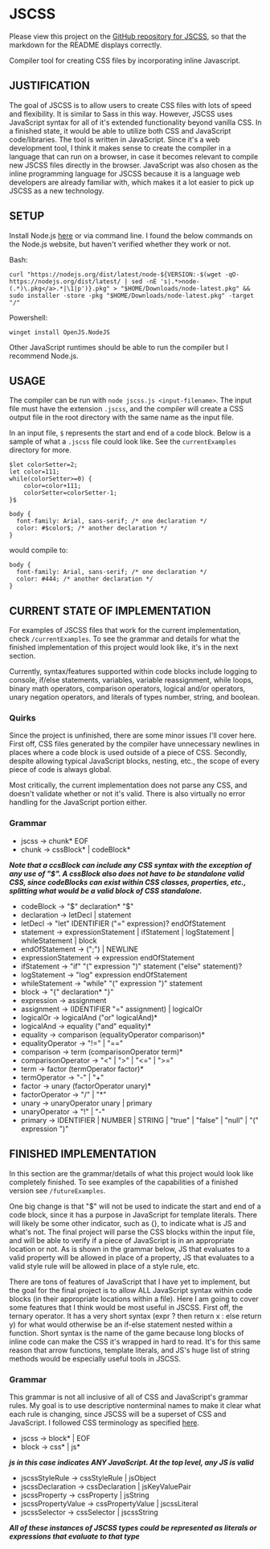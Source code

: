 # JSCSS

Please view this project on the [GitHub repository for JSCSS](https://github.com/aaelfe/jscss), so that the markdown for the README displays correctly.

Compiler tool for creating CSS files by incorporating inline Javascript.

## JUSTIFICATION

The goal of JSCSS is to allow users to create CSS files with lots of speed and flexibility. It is similar to Sass in this way. However, JSCSS uses JavaScript syntax for all of it's extended functionality beyond vanilla CSS. In a finished state, it would be able to utilize both CSS and JavaScript code/libraries. The tool is written in JavaScript. Since it's a web development tool, I think it makes sense to create the compiler in a language that can run on a browser, in case it becomes relevant to compile new JSCSS files directly in the browser. JavaScript was also chosen as the inline programming language for JSCSS because it is a language web developers are already familiar with, which makes it a lot easier to pick up JSCSS as a new technology.

## SETUP

Install Node.js [here](https://nodejs.org/en/download/) or via command line. I found the below commands on the Node.js website, but haven't verified whether they work or not.

  Bash: 
  ```
  curl "https://nodejs.org/dist/latest/node-${VERSION:-$(wget -qO- https://nodejs.org/dist/latest/ | sed -nE 's|.*>node-(.*)\.pkg</a>.*|\1|p')}.pkg" > "$HOME/Downloads/node-latest.pkg" && sudo installer -store -pkg "$HOME/Downloads/node-latest.pkg" -target "/"
  ```
  Powershell: 
  ```
  winget install OpenJS.NodeJS
  ```

Other JavaScript runtimes should be able to run the compiler but I recommend Node.js.

## USAGE

The compiler can be run with `node jscss.js <input-filename>`.
The input file must have the extension `.jscss`, and the compiler will create a CSS output file in the root directory with the same name as the input file. 

In an input file, `$` represents the start and end of a code block. Below is a sample of what a `.jscss` file could look like. See the `currentExamples` directory for more.
```
$let colorSetter=2;
let color=111;
while(colorSetter>=0) {
    color=color+111;
    colorSetter=colorSetter-1;
}$

body {
  font-family: Arial, sans-serif; /* one declaration */
  color: #$color$; /* another declaration */
}
```

would compile to:

```
body {
  font-family: Arial, sans-serif; /* one declaration */
  color: #444; /* another declaration */
}
```

## CURRENT STATE OF IMPLEMENTATION

For examples of JSCSS files that work for the current implementation, check `/currentExamples`. To see the grammar and details for what the finished implementation of this project would look like, it's in the next section.

Currently, syntax/features supported within code blocks include logging to console, if/else statements, variables, variable reassignment, while loops, binary math operators, comparison operators, logical and/or operators, unary negation operators, and literals of types number, string, and boolean. 

### Quirks

Since the project is unfinished, there are some minor issues I'll cover here. First off, CSS files generated by the compiler have unnecessary newlines in places where a code block is used outside of a piece of CSS. Secondly, despite allowing typical JavaScript blocks, nesting, etc., the scope of every piece of code is always global. 

Most critically, the current implementation does not parse any CSS, and doesn't validate whether or not it's valid. There is also virtually no error handling for the JavaScript portion either.

### Grammar

- jscss -> chunk* EOF
- chunk -> cssBlock* | codeBlock*

***Note that a ccsBlock can include any CSS syntax with the exception of any use of "$". A cssBlock also does not have to be standalone valid CSS, since codeBlocks can exist within CSS classes, properties, etc., splitting what would be a valid block of CSS standalone.***

- codeBlock -> "$" declaration* "$"
- declaration -> letDecl | statement
- letDecl -> "let" IDENTIFIER ("=" expression)? endOfStatement
- statement -> expressionStatement | ifStatement | logStatement | whileStatement | block
- endOfStatement -> (";") | NEWLINE
- expressionStatement -> expression endOfStatement
- ifStatement -> "if" "(" expression ")" statement ("else" statement)?
- logStatement -> "log" expression endOfStatement
- whileStatement -> "while" "(" expression ")" statement
- block -> "{" declaration* "}"
- expression -> assignment
- assignment -> (IDENTIFIER "=" assignment) | logicalOr
- logicalOr -> logicalAnd ("or" logicalAnd)*
- logicalAnd -> equality ("and" equality)*
- equality -> comparison (equalityOperator comparison)*
- equalityOperator -> "!=" | "=="
- comparison -> term (comparisonOperator term)*
- comparisonOperator -> "<" | ">" | "<=" | ">="
- term -> factor (termOperator factor)*
- termOperator -> "-" | "+"
- factor -> unary (factorOperator unary)*
- factorOperator -> "/" | "*"
- unary -> unaryOperator unary | primary
- unaryOperator -> "!" | "-"
- primary -> IDENTIFIER | NUMBER | STRING | "true" | "false" | "null" | "(" expression ")"

## FINISHED IMPLEMENTATION

In this section are the grammar/details of what this project would look like completely finished. To see examples of the capabilities of a finished version see `/futureExamples`.

One big change is that "$" will not be used to indicate the start and end of a code block, since it has a purpose in JavaScript for template literals. There will likely be some other indicator, such as {}, to indicate what is JS and what's not. The final project will parse the CSS blocks within the input file, and will be able to verify if a piece of JavaScript is in an appropriate location or not. As is shown in the grammar below, JS that evaluates to a valid property will be allowed in place of a property, JS that evaluates to a valid style rule will be allowed in place of a style rule, etc.

There are tons of features of JavaScript that I have yet to implement, but the goal for the final project is to allow ALL JavaScript syntax within code blocks (in their appropriate locations within a file). Here I am going to cover some features that I think would be most useful in JSCSS. First off, the ternary operator. It has a very short syntax (expr ? then return x : else return y) for what would otherwise be an if-else statement nested within a function. Short syntax is the name of the game because long blocks of inline code can make the CSS it's wrapped in hard to read. It's for this same reason that arrow functions, template literals, and JS's huge list of string methods would be especially useful tools in JSCSS.

### Grammar

This grammar is not all inclusive of all of CSS and JavaScript's grammar rules. My goal is to use descriptive nonterminal names to make it clear what each rule is changing, since JSCSS will be a superset of CSS and JavaScript. I followed CSS terminology as specified [here](https://www.impressivewebs.com/css-terms-definitions/).

- jscss -> block* | EOF
- block -> css* | js*

***js in this case indicates ANY JavaScript. At the top level, any JS is valid***

- jscssStyleRule -> cssStyleRule | jsObject
- jscssDeclaration -> cssDeclaration | jsKeyValuePair
- jscssProperty -> cssProperty | jsString
- jscssPropertyValue -> cssPropertyValue | jscssLiteral
- jscssSelector -> cssSelector | jscssString

***All of these instances of JSCSS types could be represented as literals or expressions that evaluate to that type***
